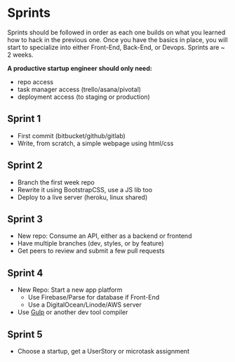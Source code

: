 Sprints
=========

Sprints should be followed in order as each one builds on what you learned how to hack in the previous one. Once you have the basics in place, you will start to specialize into either Front-End, Back-End, or Devops. Sprints are ~ 2 weeks.

**A productive startup engineer should only need:**

 * repo access
 * task manager access (trello/asana/pivotal)
 * deployment access (to staging or production)


## Sprint 1
* First commit (bitbucket/github/gitlab)
* Write, from scratch, a simple webpage using html/css


## Sprint 2
* Branch the first week repo
* Rewrite it using BootstrapCSS, use a JS lib too
* Deploy to a live server (heroku, linux shared)


## Sprint 3
* New repo: Consume an API, either as a backend or frontend
* Have multiple branches (dev, styles, or by feature)
* Get peers to review and submit a few pull requests


## Sprint 4
* New Repo: Start a new app platform
 	* Use Firebase/Parse for database if Front-End
 	* Use a DigitalOcean/Linode/AWS server
* Use [Gulp](https://gulp.com/) or another dev tool compiler


## Sprint 5
* Choose a startup, get a UserStory or microtask assignment

